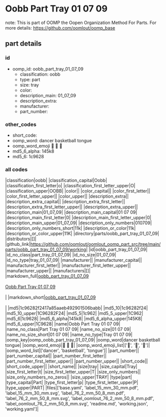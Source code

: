 # Oobb Part Tray 01 07 09  

note: This is part of OOMP the Oopen Organization Method For Parts. For more details: https://github.com/oomlout/oomp_base

##  part details





### id
* oomp_id: oobb_part_tray_01_07_09
  * classification: oobb
  * type: part
  * size: tray
  * color: 
  * description_main: 01_07_09
  * description_extra: 
  * manufacturer: 
  * part_number: 

### other_codes
* short_code: 
* oomp_word: dancer basketball tongue
* oomp_word_emoji :dancer: :basketball: :tongue:
* md5_6_alpha: 145k8
* md5_6: 1c9628

### all codes 
|classification|oobb|
|classification_capital|Oobb|
|classification_first_letter|o|
|classification_first_letter_upper|O|
|classification_upper|OOBB|
|color||
|color_capital||
|color_first_letter||
|color_first_letter_upper||
|color_upper||
|description_extra||
|description_extra_capital||
|description_extra_first_letter||
|description_extra_first_letter_upper||
|description_extra_upper||
|description_main|01_07_09|
|description_main_capital|01 07 09|
|description_main_first_letter|0|
|description_main_first_letter_upper|0|
|description_main_upper|01_07_09|
|description_only_numbers|010709|
|description_only_numbers_short|11k|
|description_or_color|11k|
|description_or_color_upper|11K|
|directory|parts/oobb_part_tray_01_07_09|
|distributors|[]|
|github_link|https://github.com/oomlout/oomlout_oomp_part_src/tree/main/parts/oobb_part_tray_01_07_09/working|
|id|oobb_part_tray_01_07_09|
|id_no_class|part_tray_01_07_09|
|id_no_size|01_07_09|
|id_no_type|tray_01_07_09|
|manufacturer||
|manufacturer_capital||
|manufacturer_first_letter||
|manufacturer_first_letter_upper||
|manufacturer_upper||
|manufacturers|[]|
|markdown_full|[oobb_part_tray_01_07_09](https://github.com/oomlout/oomlout_oomp_part_src/tree/main/parts/oobb_part_tray_01_07_09/working)<br>[](https://github.com/oomlout/oomlout_oomp_part_src/tree/main/parts/oobb_part_tray_01_07_09/working)<br>[Oobb Part Tray 01 07 09](https://github.com/oomlout/oomlout_oomp_part_src/tree/main/parts/oobb_part_tray_01_07_09/working)<br><br>|
|markdown_short|[oobb_part_tray_01_07_09](https://github.com/oomlout/oomlout_oomp_part_src/tree/main/parts/oobb_part_tray_01_07_09/working)<br><br>|
|md5|1c96282f2417a85aaeb492901506babb|
|md5_10|1c96282f24|
|md5_10_upper|1C96282F24|
|md5_5|1c962|
|md5_5_upper|1C962|
|md5_6|1c9628|
|md5_6_alpha|145k8|
|md5_6_alpha_upper|145K8|
|md5_6_upper|1C9628|
|name|Oobb Part Tray 01 07 09|
|name_no_class|Part Tray 01 07 09|
|name_no_size|01 07 09|
|name_no_size_short|01 07 09|
|name_no_type|Tray 01 07 09|
|oomp_key|oomp_oobb_part_tray_01_07_09|
|oomp_word|dancer basketball tongue|
|oomp_word_emoji|:dancer: :basketball: :tongue:|
|oomp_word_emoji_list|[':dancer:', ':basketball:', ':tongue:']|
|oomp_word_list|['dancer', 'basketball', 'tongue']|
|part_number||
|part_number_capital||
|part_number_first_letter||
|part_number_first_letter_upper||
|part_number_upper||
|short_code||
|short_code_upper||
|short_name||
|size|tray|
|size_capital|Tray|
|size_first_letter|t|
|size_first_letter_upper|T|
|size_only_numbers||
|size_only_numbers_no_zeros||
|size_upper|TRAY|
|type|part|
|type_capital|Part|
|type_first_letter|p|
|type_first_letter_upper|P|
|type_upper|PART|
|files|['base.yaml', 'label_15_mm_30_mm.pdf', 'label_15_mm_30_mm.svg', 'label_76_2_mm_50_8_mm.pdf', 'label_76_2_mm_50_8_mm.svg', 'label_oomlout_76_2_mm_50_8_mm.pdf', 'label_oomlout_76_2_mm_50_8_mm.svg', 'readme.md', 'working.json', 'working.yaml']|
